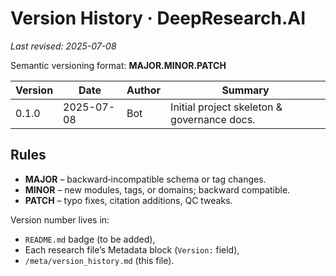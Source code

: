 # Version History · DeepResearch.AI  
_Last revised: 2025-07-08_

Semantic versioning format: **MAJOR.MINOR.PATCH**

| Version | Date | Author | Summary |
|---------|------|--------|---------|
| 0.1.0 | 2025-07-08 | Bot | Initial project skeleton & governance docs. |

## Rules
* **MAJOR** – backward‑incompatible schema or tag changes.  
* **MINOR** – new modules, tags, or domains; backward compatible.  
* **PATCH** – typo fixes, citation additions, QC tweaks.

Version number lives in:
* `README.md` badge (to be added),
* Each research file’s Metadata block (`Version:` field),
* `/meta/version_history.md` (this file).
